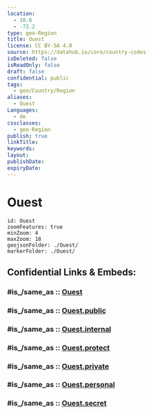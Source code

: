 ```yaml
---
location:
  - 18.6
  - -72.2
type: geo-Region
title: Ouest
license: CC BY-SA 4.0
source: https://datahub.io/core/country-codes
isDeleted: false
isReadOnly: false
draft: false
confidential: public
tags:
  - geo/Country/Region
aliases:
  - Ouest
Languages:
  - de
cssclasses:
  - geo-Region
publish: true
linkTitle:
keywords:
layout:
publishDate:
expiryDate:
---
```


# Ouest

```leaflet
id: Ouest
zoomFeatures: true 
minZoom: 4 
maxZoom: 18
geojsonFolder: ./Ouest/
markerFolder: ./Ouest/
```


## Confidential Links & Embeds: 

### #is_/same_as :: [Ouest](/_Standards/Earth/Continent/America~Caribbean/Haiti/Departments~Haiti/Ouest.md) 

### #is_/same_as :: [Ouest.public](/_public/Earth/Continent/America~Caribbean/Haiti/Departments~Haiti/Ouest.public.md) 

### #is_/same_as :: [Ouest.internal](/_internal/Earth/Continent/America~Caribbean/Haiti/Departments~Haiti/Ouest.internal.md) 

### #is_/same_as :: [Ouest.protect](/_protect/Earth/Continent/America~Caribbean/Haiti/Departments~Haiti/Ouest.protect.md) 

### #is_/same_as :: [Ouest.private](/_private/Earth/Continent/America~Caribbean/Haiti/Departments~Haiti/Ouest.private.md) 

### #is_/same_as :: [Ouest.personal](/_personal/Earth/Continent/America~Caribbean/Haiti/Departments~Haiti/Ouest.personal.md) 

### #is_/same_as :: [Ouest.secret](/_secret/Earth/Continent/America~Caribbean/Haiti/Departments~Haiti/Ouest.secret.md)


